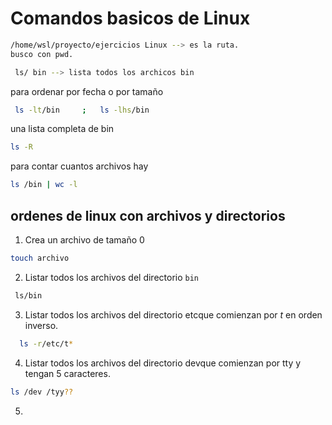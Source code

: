 # Comandos basicos de Linux

 ``` bash 
 /home/wsl/proyecto/ejercicios Linux --> es la ruta. 
 busco con pwd.
``` 




```bash
 ls/ bin --> lista todos los archicos bin
```
para ordenar por fecha o por tamaño 
```bash
 ls -lt/bin     ;   ls -lhs/bin
```
una lista completa de bin
 ```bash
 ls -R
 ```

 para contar cuantos archivos hay 

 ```bash
 ls /bin | wc -l
  ```


 ## ordenes de linux con archivos y directorios

1. Crea un archivo de tamaño 0

  ```bash
  touch archivo
  ``` 
2. Listar todos los archivos del directorio ``bin``

``` bash
 ls/bin
```
3. Listar todos los archivos del directorio etcque comienzan por *t* en orden inverso. 
 ```bash
   ls -r/etc/t*
```
4. Listar todos los archivos del directorio devque comienzan por tty y tengan 5 caracteres.
 ```bash
 ls /dev /tyy??
 ```

5.
